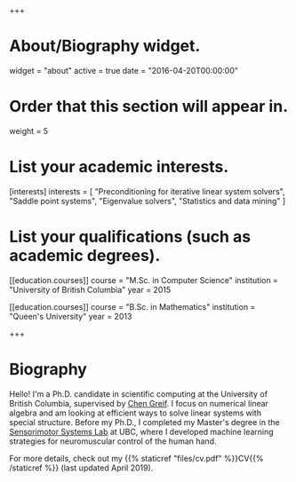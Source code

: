 +++
# About/Biography widget.
widget = "about"
active = true
date = "2016-04-20T00:00:00"

# Order that this section will appear in.
weight = 5

# List your academic interests.
[interests]
  interests = [
    "Preconditioning for iterative linear system solvers",
    "Saddle point systems",
    "Eigenvalue solvers",
    "Statistics and data mining"
  ]

# List your qualifications (such as academic degrees).

[[education.courses]]
  course = "M.Sc. in Computer Science"
  institution = "University of British Columbia"
  year = 2015

[[education.courses]]
  course = "B.Sc. in Mathematics"
  institution = "Queen's University"
  year = 2013
 
+++

# Biography

Hello! I'm a Ph.D. candidate in scientific computing at the University of British Columbia, supervised by [Chen Greif](https://www.cs.ubc.ca/~greif/). I focus on numerical linear algebra and am looking at efficient ways to solve linear systems with special structure. Before my Ph.D., I completed my Master's degree in the [Sensorimotor Systems Lab](https://sensorimotor.cs.ubc.ca/?q=cs-research%2Fssl) at UBC, where I developed machine learning strategies for neuromuscular control of the human hand.

For more details, check out my {{% staticref "files/cv.pdf" %}}CV{{% /staticref %}} (last updated April 2019).
